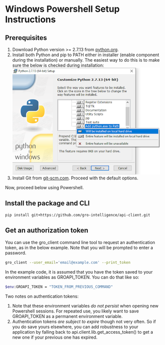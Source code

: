 # Windows Powershell Setup Instructions

## Prerequisites

1. Download Python version >= 2.7.13 from [python.org](https://www.python.org/downloads/windows/).
2. Install both Python and pip to PATH either in installer (enable component during the installation) or manually. The easiest way to do this is to make sure the below is checked during installation: ![readme_add_python_to_path_installer](readme_add_python_to_path_installer.png)
3. Install Git from [git-scm.com](https://git-scm.com/download/win). Proceed with the default options.

Now, proceed below using Powershell.

## Install the package and CLI

```sh
pip install git+https://github.com/gro-intelligence/api-client.git
```

## Get an authorization token

You can use the gro_client command line tool to request an authentication token, as in the below example. Note that you will be prompted to enter a password.

```sh
gro_client --user_email='email@example.com' --print_token
```

In the example code, it is assumed that you have the token saved to your environment variables as GROAPI_TOKEN. You can do that like so:

```sh
$env:GROAPI_TOKEN = "TOKEN_FROM_PREVIOUS_COMMAND"
```

Two notes on authentication tokens:

1. Note that these environment variables *do not persist* when opening new Powershell sessions. For repeated use, you likely want to save GROAPI_TOKEN as a permanent environment variable.
2. Authentication tokens *are subject to expire* though not very often. So if you do save yours elsewhere, you can add robustness to your application by falling back to api.client.lib.get_access_token() to get a new one if your previous one has expired.